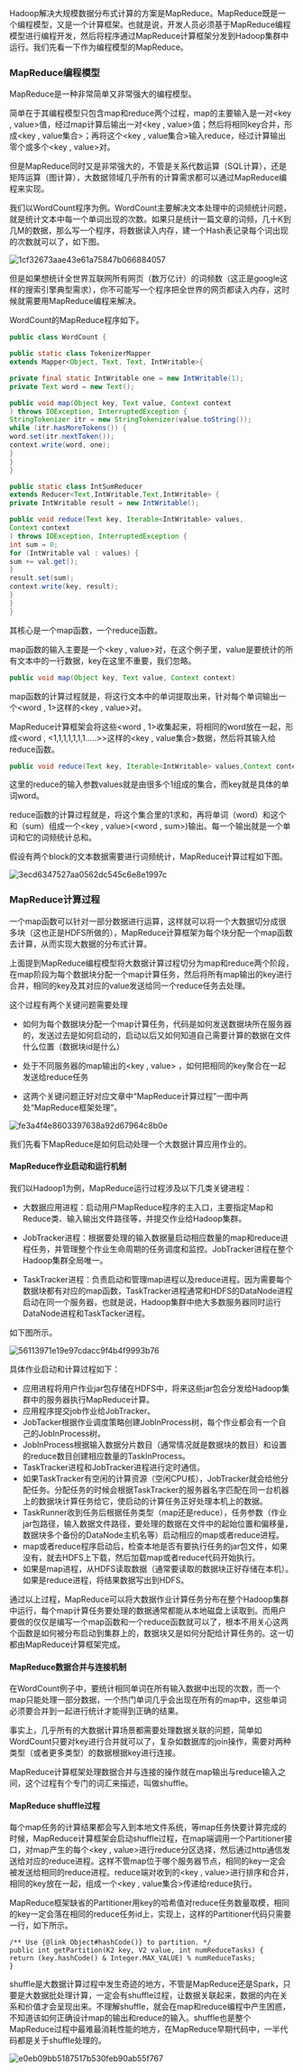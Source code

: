 Hadoop解决大规模数据分布式计算的方案是MapReduce。MapReduce既是一个编程模型，又是一个计算框架。也就是说，开发人员必须基于MapReduce编程模型进行编程开发，然后将程序通过MapReduce计算框架分发到Hadoop集群中运行。我们先看一下作为编程模型的MapReduce。

### MapReduce编程模型

MapReduce是一种非常简单又非常强大的编程模型。

简单在于其编程模型只包含map和reduce两个过程，map的主要输入是一对<key , value>值，经过map计算后输出一对<key , value>值；然后将相同key合并，形成<key , value集合>；再将这个<key , value集合>输入reduce，经过计算输出零个或多个<key , value>对。

但是MapReduce同时又是非常强大的，不管是关系代数运算（SQL计算），还是矩阵运算（图计算），大数据领域几乎所有的计算需求都可以通过MapReduce编程来实现。

我们以WordCount程序为例。WordCount主要解决文本处理中的词频统计问题，就是统计文本中每一个单词出现的次数。如果只是统计一篇文章的词频，几十K到几M的数据，那么写一个程序，将数据读入内存，建一个Hash表记录每个词出现的次数就可以了，如下图。



![1cf32673aae43e61a75847b066884057](images/MapReduce编程模型和计算框架架构原理.resources/9BC09734-6728-4F29-A798-AE7684F1C04E.png)


但是如果想统计全世界互联网所有网页（数万亿计）的词频数（这正是google这样的搜索引擎典型需求），你不可能写一个程序把全世界的网页都读入内存，这时候就需要用MapReduce编程来解决。

WordCount的MapReduce程序如下。

```java
public class WordCount {

public static class TokenizerMapper
extends Mapper<Object, Text, Text, IntWritable>{

private final static IntWritable one = new IntWritable(1);
private Text word = new Text();

public void map(Object key, Text value, Context context
) throws IOException, InterruptedException {
StringTokenizer itr = new StringTokenizer(value.toString());
while (itr.hasMoreTokens()) {
word.set(itr.nextToken());
context.write(word, one);
}
}
}

public static class IntSumReducer
extends Reducer<Text,IntWritable,Text,IntWritable> {
private IntWritable result = new IntWritable();

public void reduce(Text key, Iterable<IntWritable> values,
Context context
) throws IOException, InterruptedException {
int sum = 0;
for (IntWritable val : values) {
sum += val.get();
}
result.set(sum);
context.write(key, result);
}
}
}
```
其核心是一个map函数，一个reduce函数。

map函数的输入主要是一个<key , value>对，在这个例子里，value是要统计的所有文本中的一行数据，key在这里不重要，我们忽略。
```java
public void map(Object key, Text value, Context context)
```
map函数的计算过程就是，将这行文本中的单词提取出来，针对每个单词输出一个<word , 1>这样的<key , value>对。

MapReduce计算框架会将这些<word , 1>收集起来，将相同的word放在一起，形成<word , <1,1,1,1,1,1,1.....>>这样的<key , value集合>数据，然后将其输入给reduce函数。
```java
public void reduce(Text key, Iterable<IntWritable> values,Context context)
```
这里的reduce的输入参数values就是由很多个1组成的集合，而key就是具体的单词word。

reduce函数的计算过程就是，将这个集合里的1求和，再将单词（word）和这个和（sum）组成一个<key , value>(<word , sum>)输出。每一个输出就是一个单词和它的词频统计总和。

假设有两个block的文本数据需要进行词频统计，MapReduce计算过程如下图。


![3ecd6347527aa0562dc545c6e8e1997c](images/MapReduce编程模型和计算框架架构原理.resources/80C38BAC-B7B6-413A-9504-44AF99C5FB27.png)

### MapReduce计算过程


一个map函数可以针对一部分数据进行运算，这样就可以将一个大数据切分成很多块（这也正是HDFS所做的），MapReduce计算框架为每个块分配一个map函数去计算，从而实现大数据的分布式计算。

上面提到MapReduce编程模型将大数据计算过程切分为map和reduce两个阶段，在map阶段为每个数据块分配一个map计算任务，然后将所有map输出的key进行合并，相同的key及其对应的value发送给同一个reduce任务去处理。

这个过程有两个关键问题需要处理

* 如何为每个数据块分配一个map计算任务，代码是如何发送数据块所在服务器的，发送过去是如何启动的，启动以后又如何知道自己需要计算的数据在文件什么位置（数据块id是什么）

* 处于不同服务器的map输出的<key , value> ，如何把相同的key聚合在一起发送给reduce任务

* 这两个关键问题正好对应文章中“MapReduce计算过程”一图中两处“MapReduce框架处理”。



![fe3a4f4e8603397638a92d67964c8b0e](images/MapReduce编程模型和计算框架架构原理.resources/0EAF1DCB-D641-4F33-A093-41B6AFE34EE2.png)


我们先看下MapReduce是如何启动处理一个大数据计算应用作业的。

#### MapReduce作业启动和运行机制

我们以Hadoop1为例，MapReduce运行过程涉及以下几类关键进程：

* 大数据应用进程：启动用户MapReduce程序的主入口，主要指定Map和Reduce类、输入输出文件路径等，并提交作业给Hadoop集群。

* JobTracker进程：根据要处理的输入数据量启动相应数量的map和reduce进程任务，并管理整个作业生命周期的任务调度和监控。JobTracker进程在整个Hadoop集群全局唯一。

* TaskTracker进程：负责启动和管理map进程以及reduce进程。因为需要每个数据块都有对应的map函数，TaskTracker进程通常和HDFS的DataNode进程启动在同一个服务器，也就是说，Hadoop集群中绝大多数服务器同时运行DataNode进程和TaskTacker进程。

如下图所示。



![56113971e19e97cdacc9f4b4f9993b76](images/MapReduce编程模型和计算框架架构原理.resources/011912DD-397C-4C64-B978-F932E333E232.png)


具体作业启动和计算过程如下：

* 应用进程将用户作业jar包存储在HDFS中，将来这些jar包会分发给Hadoop集群中的服务器执行MapReduce计算。
* 应用程序提交job作业给JobTracker。
* JobTacker根据作业调度策略创建JobInProcess树，每个作业都会有一个自己的JobInProcess树。
* JobInProcess根据输入数据分片数目（通常情况就是数据块的数目）和设置的reduce数目创建相应数量的TaskInProcess。
* TaskTracker进程和JobTracker进程进行定时通信。
* 如果TaskTracker有空闲的计算资源（空闲CPU核），JobTracker就会给他分配任务。分配任务的时候会根据TaskTracker的服务器名字匹配在同一台机器上的数据块计算任务给它，使启动的计算任务正好处理本机上的数据。
* TaskRunner收到任务后根据任务类型（map还是reduce），任务参数（作业jar包路径，输入数据文件路径，要处理的数据在文件中的起始位置和偏移量，数据块多个备份的DataNode主机名等）启动相应的map或者reduce进程。
* map或者reduce程序启动后，检查本地是否有要执行任务的jar包文件，如果没有，就去HDFS上下载，然后加载map或者reduce代码开始执行。
* 如果是map进程，从HDFS读取数据（通常要读取的数据块正好存储在本机）。如果是reduce进程，将结果数据写出到HDFS。

通过以上过程，MapReduce可以将大数据作业计算任务分布在整个Hadoop集群中运行，每个map计算任务要处理的数据通常都能从本地磁盘上读取到。而用户要做的仅仅是编写一个map函数和一个reduce函数就可以了，根本不用关心这两个函数是如何被分布启动到集群上的，数据块又是如何分配给计算任务的。这一切都由MapReduce计算框架完成。

#### MapReduce数据合并与连接机制
在WordCount例子中，要统计相同单词在所有输入数据中出现的次数，而一个map只能处理一部分数据，一个热门单词几乎会出现在所有的map中，这些单词必须要合并到一起进行统计才能得到正确的结果。

事实上，几乎所有的大数据计算场景都需要处理数据关联的问题，简单如WordCount只要对key进行合并就可以了，复杂如数据库的join操作，需要对两种类型（或者更多类型）的数据根据key进行连接。

MapReduce计算框架处理数据合并与连接的操作就在map输出与reduce输入之间，这个过程有个专门的词汇来描述，叫做shuffle。

#### MapReduce shuffle过程
每个map任务的计算结果都会写入到本地文件系统，等map任务快要计算完成的时候，MapReduce计算框架会启动shuffle过程，在map端调用一个Partitioner接口，对map产生的每个<key , value>进行reduce分区选择，然后通过http通信发送给对应的reduce进程。这样不管map位于哪个服务器节点，相同的key一定会被发送给相同的reduce进程。reduce端对收到的<key , value>进行排序和合并，相同的key放在一起，组成一个<key , value集合>传递给reduce执行。

MapReduce框架缺省的Partitioner用key的哈希值对reduce任务数量取模，相同的key一定会落在相同的reduce任务id上，实现上，这样的Partitioner代码只需要一行，如下所示。

```
/** Use {@link Object#hashCode()} to partition. */ 
public int getPartition(K2 key, V2 value, int numReduceTasks) { 
return (key.hashCode() & Integer.MAX_VALUE) % numReduceTasks; 
}
```

shuffle是大数据计算过程中发生奇迹的地方，不管是MapReduce还是Spark，只要是大数据批处理计算，一定会有shuffle过程，让数据关联起来，数据的内在关系和价值才会呈现出来。不理解shuffle，就会在map和reduce编程中产生困惑，不知道该如何正确设计map的输出和reduce的输入。shuffle也是整个MapReduce过程中最难最消耗性能的地方，在MapReduce早期代码中，一半代码都是关于shuffle处理的。


![e0eb09bb5187517b530feb90ab55f767](images/MapReduce编程模型和计算框架架构原理.resources/8DB07269-807E-435E-B65D-3A0A16E05D07.png)
